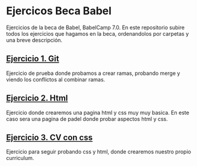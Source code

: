 # Ejercicos Beca Babel


Ejercicios de la beca de Babel, BabelCamp 7.0.
En este repositorio subire todos los ejercicios que hagamos en la beca, ordenandolos por carpetas y una breve descripción.

## [Ejercicio 1. Git](https://github.com/albercha17/Ejercicos-Beca-Babel/tree/master/Ejercicio%201.%20Git)

Ejercicio de prueba donde probamos a crear ramas, probando merge y viendo los conflictos al combinar ramas.

## [Ejercicio 2. Html](https://github.com/albercha17/Ejercicos-Beca-Babel/tree/master/Ejercicio%202.%20Html)

Ejercicio donde crearemos una pagina html y css muy muy basica. En este caso sera una pagina de padel donde probar aspectos html y css.

## [Ejercicio 3. CV con css](https://github.com/albercha17/Ejercicos-Beca-Babel/tree/master/Ejercicio%203.%20CV%20con%20css)

Ejercicio para seguir probando css y html, donde crearemos nuestro propio curriculum.
